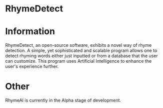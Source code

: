 # RhymeDetect

Information
======
RhymeDetect, an open-source software, exhibits a novel way of rhyme detection. A simple, yet sophisticated and scalable program allows one to detect rhyming words either just inputted or from a database that the user can customize. This program uses Artificial Intelligence to enhance the user's experience further. 

Other
======
RhymeAI is currently in the Alpha stage of development.
